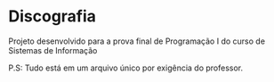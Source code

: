 # Discografia
Projeto desenvolvido para a prova final de Programação I do curso de Sistemas de Informação

P.S: Tudo está em um arquivo único por exigência do professor.
